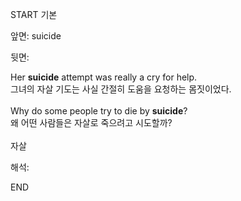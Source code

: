 START
기본

앞면:
suicide


뒷면:
<div>Her <strong>suicide</strong> attempt was really a cry for help. </div><div><div>그녀의 자살 기도는 사실 간절히 도움을 요청하는 몸짓이었다.</div></div><div><br></div><div><div>Why do some people try to die by <strong>suicide</strong>? </div><div><div>왜 어떤 사람들은 자살로 죽으려고 시도할까?</div></div></div><div><br></div><div>자살</div>


해석:
<!--ID: 1746614454801-->
END